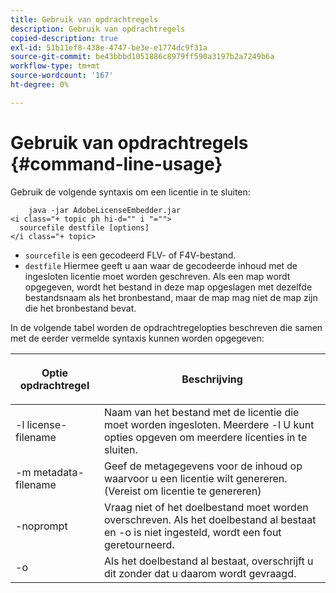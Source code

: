 ```yaml
---
title: Gebruik van opdrachtregels
description: Gebruik van opdrachtregels
copied-description: true
exl-id: 51b11ef8-438e-4747-be3e-e1774dc9f31a
source-git-commit: be43bbbd1051886c8979ff590a3197b2a7249b6a
workflow-type: tm+mt
source-wordcount: '167'
ht-degree: 0%

---
```


# Gebruik van opdrachtregels {#command-line-usage}

Gebruik de volgende syntaxis om een licentie in te sluiten:

```
    java -jar AdobeLicenseEmbedder.jar  
<i class="+ topic ph hi-d="" i "="">
  sourcefile destfile [options] 
</i class="+ topic>
```

* `sourcefile` is een gecodeerd FLV- of F4V-bestand.
* `destfile` Hiermee geeft u aan waar de gecodeerde inhoud met de ingesloten licentie moet worden geschreven. Als een map wordt opgegeven, wordt het bestand in deze map opgeslagen met dezelfde bestandsnaam als het bronbestand, maar de map mag niet de map zijn die het bronbestand bevat.

In de volgende tabel worden de opdrachtregelopties beschreven die samen met de eerder vermelde syntaxis kunnen worden opgegeven:

<table frame="all" colsep="1" rowsep="1" class="+ topic/table adobe-d/table " id="table_hnl_2sy_n4"> 
 <thead class="- topic/thead "> 
  <tr rowsep="1" class="- topic/row "> 
   <th colname="1" class="- topic/entry entry"> <p class="- topic/p ">Optie opdrachtregel </p> </th> 
   <th colname="2" class="- topic/entry entry"> <p class="- topic/p ">Beschrijving </p> </th> 
  </tr> 
 </thead>
 <tbody class="- topic/tbody "> 
  <tr rowsep="1" class="- topic/row "> 
   <td colname="1" class="- topic/entry "> <span class="+ topic/ph pr-d/codeph codeph"> -l license-filename </span> </td> 
   <td colname="2" class="- topic/entry "> Naam van het bestand met de licentie die moet worden ingesloten. Meerdere <span class="codeph"> -l </span> U kunt opties opgeven om meerdere licenties in te sluiten. </td> 
  </tr> 
  <tr rowsep="1" class="- topic/row "> 
   <td colname="1" class="- topic/entry "> <span class="+ topic/ph pr-d/codeph codeph"> -m metadata-filename </span> </td> 
   <td colname="2" class="- topic/entry "> Geef de metagegevens voor de inhoud op waarvoor u een licentie wilt genereren. (Vereist om licentie te genereren) </td> 
  </tr> 
  <tr rowsep="1" class="- topic/row "> 
   <td colname="1" class="- topic/entry "> <span class="codeph"> -noprompt </span> </td> 
   <td colname="2" class="- topic/entry "> Vraag niet of het doelbestand moet worden overschreven. Als het doelbestand al bestaat en <span class="codeph"> -o </span> is niet ingesteld, wordt een fout geretourneerd. </td> 
  </tr> 
  <tr rowsep="0" class="- topic/row "> 
   <td colname="1" class="- topic/entry "> <span class="codeph"> -o </span> </td> 
   <td colname="2" class="- topic/entry "> Als het doelbestand al bestaat, overschrijft u dit zonder dat u daarom wordt gevraagd. </td> 
  </tr> 
 </tbody> 
</table>
